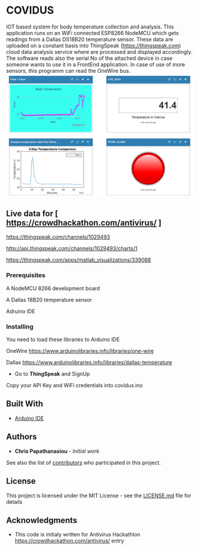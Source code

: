 #  COVIDUS

  IOT based system for body temperature collection and analysis. This application runs on an WiFi connected ESP8266 NodeMCU which gets readings from a Dallas DS18B20 temperature sensor.  These data are uploaded on a constant basis into ThingSpeak (https://thingspeak.com) cloud data analysis service where are processed and displayed accordingly. The software reads also the serial No of the attached device in case someone wants to use it in a FrontEnd application. In case of use of more sensors, this programm can read the OneWire bus.
  ![image1](Fever_alert.PNG)
## Live data for  [ https://crowdhackathon.com/antivirus/ ]
 https://thingspeak.com/channels/1029493
 
 http://api.thingspeak.com/channels/1029493/charts/1
 
 https://thingspeak.com/apps/matlab_visualizations/339088

 
### Prerequisites

A NodeMCU 8266 development board

A Dallas 18B20 temperature sensor 

Adruino IDE



### Installing



You need to load these libraries to Arduino IDE

OneWire https://www.arduinolibraries.info/libraries/one-wire

Dallas https://www.arduinolibraries.info/libraries/dallas-temperature


* Go to **ThingSpeak** and SignUp

Copy your API Key and WiFi credentials into covidus.ino





## Built With

* [Arduino IDE](https://www.arduino.cc/en/main/software) 

## Authors

* **Chris Papathanasiou** - *Initial work* 

See also the list of [contributors](https://github.com/crispSV/Biometrics/blob/master/contributors) who participated in this project.

## License

This project is licensed under the MIT License - see the [LICENSE.md](LICENSE.md) file for details

## Acknowledgments

* This code is initialy written for Antivirus Hackathlon https://crowdhackathon.com/antivirus/ entry

